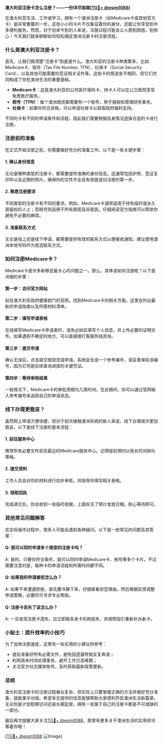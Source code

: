 **澳大利亚注册卡怎么注册？——一份详尽指南[[TG💪+ @esim1088](https://t.me/s/esim1088)]**

在澳大利亚生活、工作或学习，拥有一个澳洲注册卡（如Medicare卡或其他官方卡）是非常重要的一步。这张小小的卡片不仅象征着你的身份，还能让你享受到许多便利服务。然而，对于初来乍到的人来说，注册过程可能会让人感到困惑。别担心！今天我们就来聊聊如何轻松搞定澳洲注册卡的注册流程。

### 什么是澳大利亚注册卡？

首先，让我们搞清楚“注册卡”到底是什么。澳大利亚的注册卡种类繁多，比如Medicare卡、税号（Tax File Number, TFN）、社保卡（Social Security Card），以及其他可能需要的签证相关证件等。这些卡的用途各不相同，但它们共同构成了你在澳洲生活的重要基础。

- **Medicare卡**：这是澳大利亚的公共医疗保险卡，持卡人可以在公立医院享受免费医疗服务。
- **税号（TFN）**：每个澳洲居民都需要有一个税号，用于报税和管理财务事务。
- **社保卡**：如果你符合资格，可以申请社保卡以获取政府福利支持。

不同的卡有不同的申请条件和流程，因此我们需要根据自身情况选择合适的卡进行注册。

### 注册前的准备

在正式开始注册之前，你需要做好充分的准备工作。以下是一些关键步骤：

#### 1. 确认身份信息
无论是哪种类型的注册卡，都需要提供准确的身份信息。这通常包括护照、签证复印件以及近期的照片。确保你的文件齐全且有效是成功注册的第一步。

#### 2. 熟悉注册要求
不同类型的注册卡有不同的要求。例如，Medicare卡通常适用于持有临时或永久居留权的人士；而税号则适用于所有居民及非居民。仔细阅读官方指南可以帮助你避免不必要的麻烦。

#### 3. 准备联系方式
无论是线上还是线下申请，都需要提供有效的联系方式以便接收通知。建议使用澳洲本地号码作为首选联系方式。

### 如何注册Medicare卡？

Medicare卡是许多新移民最关心的问题之一。那么，具体该如何注册呢？以下是详细的步骤：

#### 第一步：访问官方网站
前往澳大利亚政府健康部门的官网，找到Medicare卡的相关页面。这里会列出最新的申请指南以及所需材料清单。

#### 第二步：填写申请表格
在线填写Medicare卡申请表时，请务必如实填写个人信息，并上传必要的证明文件。如果遇到不确定的地方，可以直接拨打客服热线咨询。

#### 第三步：提交申请
确认无误后，点击提交按钮完成申请。系统会生成一个参考编号，请妥善保存该编号，因为它将是后续查询进度的关键凭证。

#### 第四步：等待审核结果
一般情况下，Medicare卡的审批周期为几周时间。在此期间，你可以通过官网输入参考编号来追踪自己的申请状态。

### 线下办理更稳妥？

虽然网上申请方便快捷，但对于初次接触澳洲系统的新人来说，线下办理或许更加稳妥。以下是线下注册的基本流程：

#### 1. 前往服务中心
携带所有必要文件前往最近的Medicare服务中心。记得提前预约以免长时间排队等候。

#### 2. 提交资料
工作人员会对你的材料进行初步审核，并指导你填写相关表格。

#### 3. 领取回执
完成递交后，你会收到一张临时收据，上面标注了预计发放日期。耐心等待即可。

### 其他常见问题解答

在实际操作过程中，很多人可能会遇到各种疑问。以下是一些常见的问题及其答案：

#### Q: 我可以同时申请多个类型的注册卡吗？
A: 是的，只要你符合条件，就可以同时申请Medicare卡、税号等多个卡片。不过需要注意的是，每种卡的申请流程和所需时间都不同。

#### Q: 如果我的申请被拒怎么办？
A: 如果不幸遭遇拒绝，首先要冷静下来，仔细查看拒签理由。然后根据反馈调整申请策略，必要时可寻求专业帮助。

#### Q: 注册卡丢失了该怎么办？
A: 一旦发现注册卡遗失，应立即联系发卡机构挂失，并按照指引重新补办新卡。

### 小贴士：提升效率的小技巧

为了加快注册速度，这里有一些实用的小建议供参考：
- 提前准备好所有必需文件，避免因遗漏导致反复奔波；
- 利用周末时间处理事务，避开工作日高峰期；
- 关注官方社交媒体账号，及时获取最新政策更新。

### 总结

澳大利亚注册卡的注册过程看似复杂，但实际上只要掌握正确的方法并做好充分准备，就能事半功倍。希望本文提供的信息能够帮助大家顺利开启澳洲生活新篇章。无论你是计划短期访问还是长期定居，拥有一张属于自己的注册卡都是不可或缺的一部分。

最后再次提醒大家关注[TG💪+ @esim1088](https://t.me/s/esim1088)，那里有更多关于澳洲生活的实用资讯等着你哦！

[[TG💪+ @esim1088](https://t.me/s/esim1088) ![Image](https://i.postimg.cc/4NQfJmqS/Snipaste-2025-05-13-00-14-12.png)]